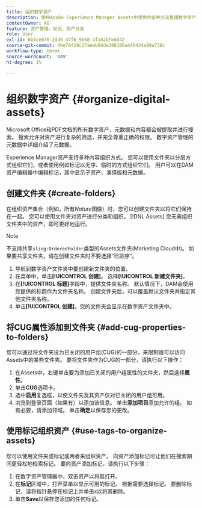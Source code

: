 ```yaml
---
title: 组织数字资产
description: 使用Adobe Experience Manager Assets中提供的各种方法整理数字资产。
contentOwner: AG
feature: 资产管理，标记，资产分发
role: User
exl-id: 6b3ce076-2dd9-47f6-9b68-4fa52bfedd42
source-git-commit: 4be76f19c27aeab84de388106a440434a99a738c
workflow-type: tm+mt
source-wordcount: '449'
ht-degree: 1%

---
```


# 组织数字资产 {#organize-digital-assets}

Microsoft Office和PDF文档的所有数字资产、元数据和内容都会被提取并进行搜索。 搜索允许对资产进行复杂的筛选，并完全尊重正确的权限。 数字资产管理的元数据中详细介绍了元数据。

Experience Manager资产支持多种内容组织方式。 您可以使用文件夹以分层方式组织它们，或者使用例如标记以无序、临时的方式组织它们。 用户可以在DAM资产编辑器中编辑标记，其中显示子资产、演绎版和元数据。

## 创建文件夹 {#create-folders}

在组织资产集合（例如，所有&#x200B;*Nature*&#x200B;图像）时，您可以创建文件夹以将它们保持在一起。 您可以使用文件夹对资产进行分类和组织。 [!DNL Assets] 您无需组织文件夹中的资产，即可更好地运行。

>[!NOTE]
>
>不支持共享`sling:OrderedFolder`类型的Assets文件夹(Marketing Cloud中)。 如果要共享文件夹，请在创建文件夹时不要选择“已排序”。

1. 导航到数字资产文件夹中要创建新文件夹的位置。
1. 在菜单中，单击&#x200B;**[!UICONTROL 创建]**。 选择&#x200B;**[!UICONTROL 新建文件夹]**。
1. 在&#x200B;**[!UICONTROL 标题]**&#x200B;字段中，提供文件夹名称。 默认情况下，DAM会使用您提供的标题作为文件夹名称。 创建文件夹后，可以覆盖默认文件夹并指定其他文件夹名称。
1. 单击&#x200B;**[!UICONTROL 创建]**。您的文件夹会显示在数字资产文件夹中。

## 将CUG属性添加到文件夹 {#add-cug-properties-to-folders}

您可以通过将文件夹设为已关闭的用户组(CUG)的一部分，来限制谁可以访问Assets中的某些文件夹。 要将文件夹作为CUG的一部分，请执行以下操作：

1. 在Assets中，右键单击要为添加已关闭的用户组属性的文件夹，然后选择&#x200B;**属性**。
1. 单击&#x200B;**CUG**&#x200B;选项卡。
1. 选中&#x200B;**启用**&#x200B;复选框，以使文件夹及其资产仅对已关闭的用户组可用。
1. 浏览到登录页面（如果有）以添加该信息。 单击&#x200B;**添加项目**&#x200B;添加允许的组。 如有必要，请添加领域。 单击&#x200B;**确定**&#x200B;以保存您的更改。

## 使用标记组织资产 {#use-tags-to-organize-assets}

您可以使用文件夹或标记或两者来组织资产。 向资产添加标记可让他们在搜索期间更轻松地检索标记。 要向资产添加标记，请执行以下步骤：

1. 在数字资产管理器中，双击资产以将其打开。
1. 在&#x200B;**标记**&#x200B;区域中，打开菜单以显示可用的标记。 根据需要选择标记。 要删除标记，请将指针悬停在标记上并单击`X`以将其删除。
1. 单击&#x200B;**Save**&#x200B;以保存您添加的任何标记。
